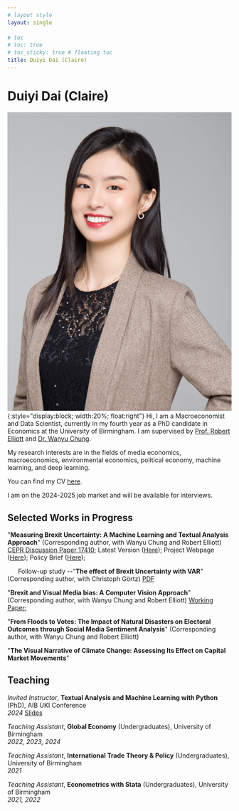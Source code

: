 ```yaml
---
# layout style
layout: single

# toc
# toc: true
# toc_sticky: true # floating toc
title: Duiyi Dai (Claire)
---
```

# Duiyi Dai (Claire)

![img](./assets/images/DuiyiDai.jpeg){:style="display:block; width:20%; float:right"}
Hi, I am a Macroeconomist and Data Scientist, currently in my fourth year as a PhD candidate in Economics at the University of Birmingham. I am supervised by [Prof. Robert Elliott](https://www.birmingham.ac.uk/staff/profiles/business/elliott-robert) and [Dr. Wanyu Chung](https://sites.google.com/site/wanyuchung/).


My research interests are in the fields of media economics, macroeconomics, environmental economics, political economy, machine learning, and deep learning.

You can find my CV [here](https://www.dropbox.com/scl/fi/op8bl88pcuojmc407jan9/CV_DuiyiDAI.pdf?rlkey=ppxoo908dlavog14ky2uvkhco&st=clpzm5ij&dl=0).

I am on the 2024-2025 job market and will be available for interviews.

## Selected Works in Progress
"**Measuring Brexit Uncertainty: A Machine Learning and Textual Analysis Approach**" (Corresponding author, with Wanyu Chung and Robert Elliott) [CEPR Discussion Paper 17410](https://cepr.org/active/publications/discussion_papers/dp.php?dpno=17410); Latest Version ([Here](https://www.dropbox.com/scl/fi/gx6sodnm0odt2jdo4n62d/BrexitUncertainty_Draft-1.pdf?rlkey=qd2o57srzw9vv5mvtkvxu114b&dl=0)); Project Webpage ([Here](https://duiyidai.github.io/brexituncertaintyindex/)); Policy Brief ([Here](https://www.birmingham.ac.uk/research/public-affairs/policy-briefings/2022/measuring-brexit-uncertainty.aspx));

&nbsp;&nbsp;&nbsp;&nbsp;&nbsp;&nbsp;Follow-up study --"**The effect of Brexit Uncertainty with VAR**" (Corresponding author, with Christoph Görtz) [PDF](https://www.dropbox.com/scl/fi/0lfi7z6knzbh4s4azr21y/BrexitVAR.pdf?rlkey=6h48oa11b7pr5sp336puhfiyr&st=mo0ohjco&dl=0)

"**Brexit and Visual Media bias: A Computer Vision Approach**" (Corresponding author, with Wanyu Chung and Robert Elliott) [Working Paper](https://papers.ssrn.com/sol3/papers.cfm?abstract_id=5000681);

"**From Floods to Votes: The Impact of Natural Disasters on Electoral Outcomes through Social Media Sentiment Analysis**" (Corresponding author, with Wanyu Chung and Robert Elliott)

"**The Visual Narrative of Climate Change: Assessing Its Effect on Capital Market Movements**"

## Teaching
*Invited Instructor*, **Textual Analysis and Machine Learning with Python** (PhD), AIB UKI Conference  
*2024* [Slides](https://www.dropbox.com/scl/fi/il3dt8pqq627x1va8z93k/AIB_slides.pdf?rlkey=dwt02ddfpslxuz09kydytxhyk&st=7cdgevix&dl=0)

*Teaching Assistant*, **Global Economy** (Undergraduates), University of Birmingham  
*2022, 2023, 2024*

*Teaching Assistant*, **International Trade Theory & Policy** (Undergraduates), University of Birmingham  
*2021*

*Teaching Assistant*, **Econometrics with Stata** (Undergraduates), University of Birmingham  
*2021, 2022*





